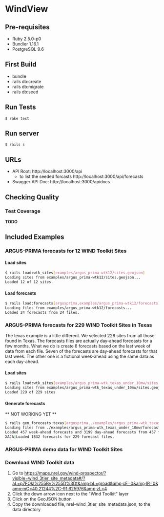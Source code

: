 # WindView

## Pre-requisites

  * Ruby 2.5.0-p0
  * Bundler 1.16.1
  * PostgreSQL 9.6

## First Build

  * bundle
  * rails db:create
  * rails db:migrate
  * rails db:seed

## Run Tests

```
$ rake test
```

## Run server

```
$ rails s
```

## URLs

  * API Root: http://localhost:3000/api
      * to list the seeded forcasts http://localhost:3000/api/forecasts
  * Swagger API Doc: http://localhost:3000/apidocs

## Checking Quality

### Test Coverage

**TODO**


## Included Examples

### ARGUS-PRIMA forecasts for 12 WIND Toolkit Sites

#### Load sites

```bash
$ rails load:wtk_sites[examples/argus_prima-wtk12/sites.geojson] 
Loading sites from examples/argus_prima-wtk12/sites.geojson...
Loaded 12 of 12 sites.
```

#### Load forecasts

```bash
$ rails load:forecasts[argusprima,examples/argus_prima-wtk12/forecasts]
Loading files from examples/argus_prima-wtk12/forecasts...
Loaded 24 forecasts from 24 files.
```

### ARGUS-PRIMA forecasts for 229 WIND Toolkit Sites in Texas

The texas example is a little different. We selected 228 sites from all those found in Texas. The
forecasts files are actually day-ahead forecasts for a few months. What we do is create 8 forecasts
based on the last week of data from each file. Seven of the forecasts are day-ahead forecasts for that last week.
The other one is a fictional week-ahead using the same data as each day-ahead.

#### Load sites

```bash
$ rails load:wtk_sites[examples/argus_prima-wtk_texas_under_10mw/sites.geojson] 
Loading sites from examples/argus_prima-wtk_texas_under_10mw/sites.geojson...
Loaded 229 of 229 sites
```

#### Generate forecasts

** NOT WORKING YET **
```bash
$ rails gen_forecasts:texas[argusprima,./examples/argus_prima-wtk_texas_under_10mw/forecasts]
Loading files from ./examples/argus_prima-wtk_texas_under_10mw/forecasts... 
Loaded 457 week-ahead forecasts and 3199 day-ahead forecasts from 457 files.
XAJA|Loaded 1832 forecasts for 229 forecast files.
```

### ARGUS-PRIMA demo data for WIND Toolkit Sites

### Download WIND Toolkit data

1. Go to https://maps.nrel.gov/wind-prospector/?visible=wind_3tier_site_metadata#/?aL=p7FOkl%255Bv%255D%3Dt&amp;bL=groad&amp;cE=0&amp;lR=0&amp;mC=40.21244%2C-91.625976&amp;zL=4
2. Click the down arrow icon next to the "Wind Toolkit" layer
3. Click on the GeoJSON button
4. Copy the downloaded file, nrel-wind_3tier_site_metadata.json, to the data directory
